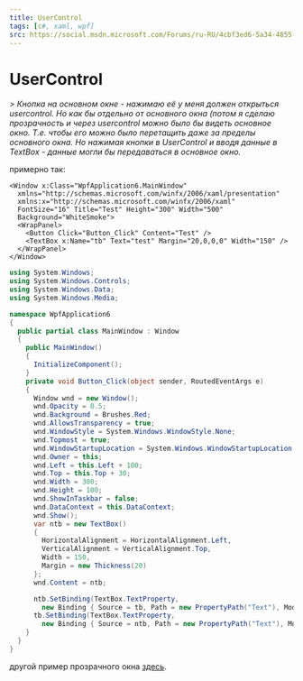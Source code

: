 ```yaml
---
title: UserControl
tags: [c#, xaml, wpf]
src: https://social.msdn.microsoft.com/Forums/ru-RU/4cbf3ed6-5a34-4855-89e6-d212a7947532/usercontrol?forum=desktopprogrammingru
---
```

# UserControl
*> Кнопка на основном окне - нажимаю её у меня должен открыться usercontrol. Но как бы отдельно от основного окна (потом я сделаю прозрачность и через usercontrol можно было бы видеть основное окно. Т.е. чтобы его можно было перетащить даже за пределы основного окна. Но нажимая кнопки в UserControl и вводя данные в TextBox - данные могли бы передаваться в основное окно.*

примерно так:
```xaml
<Window x:Class="WpfApplication6.MainWindow"
  xmlns="http://schemas.microsoft.com/winfx/2006/xaml/presentation"
  xmlns:x="http://schemas.microsoft.com/winfx/2006/xaml"
  FontSize="16" Title="Test" Height="300" Width="500"
  Background="WhiteSmoke">
  <WrapPanel>
    <Button Click="Button_Click" Content="Test" />
    <TextBox x:Name="tb" Text="test" Margin="20,0,0,0" Width="150" />
  </WrapPanel>
</Window>
```
```c#
using System.Windows;
using System.Windows.Controls;
using System.Windows.Data;
using System.Windows.Media;

namespace WpfApplication6
{
  public partial class MainWindow : Window
  {
    public MainWindow()
    {
      InitializeComponent();
    }
    private void Button_Click(object sender, RoutedEventArgs e)
    {
      Window wnd = new Window();
      wnd.Opacity = 0.5;
      wnd.Background = Brushes.Red;
      wnd.AllowsTransparency = true;
      wnd.WindowStyle = System.Windows.WindowStyle.None;
      wnd.Topmost = true;
      wnd.WindowStartupLocation = System.Windows.WindowStartupLocation.Manual;
      wnd.Owner = this;
      wnd.Left = this.Left + 100;
      wnd.Top = this.Top + 30;
      wnd.Width = 300;
      wnd.Height = 100;
      wnd.ShowInTaskbar = false;
      wnd.DataContext = this.DataContext;
      wnd.Show();
      var ntb = new TextBox()
      {
        HorizontalAlignment = HorizontalAlignment.Left,
        VerticalAlignment = VerticalAlignment.Top,
        Width = 150,
        Margin = new Thickness(20)
      };
      wnd.Content = ntb;

      ntb.SetBinding(TextBox.TextProperty, 
        new Binding { Source = tb, Path = new PropertyPath("Text"), Mode = BindingMode.TwoWay });
      tb.SetBinding(TextBox.TextProperty, 
        new Binding { Source = ntb, Path = new PropertyPath("Text"), Mode = BindingMode.TwoWay });
    }
  }
}
```
другой пример прозрачного окна [здесь](http://social.msdn.microsoft.com/Forums/en-US/wpf/thread/c32889d3-effa-4b82-b179-76489ffa9f7d#408c8a8a-991f-4a75-a826-7c0feaeda830).